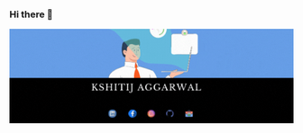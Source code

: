 ### Hi there 👋
![Kshitij's GitHub Banner](https://github.com/kshitijaggarwal1/kshitijaggarwal1/blob/main/Banner.gif)
<!--
**kshitijaggarwal1/kshitijaggarwal1** is a ✨ _special_ ✨ repository because its `README.md` (this file) appears on your GitHub profile.

Here are some ideas to get you started:

- 🔭 I’m currently working on ...
- 🌱 I’m currently learning ...
- 👯 I’m looking to collaborate on ...
- 🤔 I’m looking for help with ...
- 💬 Ask me about ...
- 📫 How to reach me: ...
- 😄 Pronouns: ...
- ⚡ Fun fact: ...
-->
